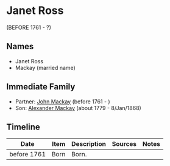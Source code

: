 ﻿---
layout: person
subject_key: i34312672
permalink: /people/i34312672
---

# Janet Ross
(BEFORE 1761 - ?)

## Names

* Janet Ross
* Mackay (married name)

## Immediate Family

* Partner: [John Mackay](./@97558120@-john-mackay-b1761-d.md) (before 1761 - )
* Son: [Alexander Mackay](./@3089092@-alexander-mackay-b1779-d1868-1-8.md) (about 1779 - 8/Jan/1868)

## Timeline

Date | Item | Description | Sources | Notes
---|---|---|---|---
before 1761 | Born | Born. |  | 

